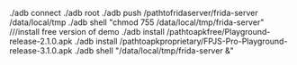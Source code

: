 ./adb connect <ip address of machine>
./adb root
./adb push /pathtofridaserver/frida-server /data/local/tmp
./adb shell "chmod 755 /data/local/tmp/frida-server"
///install free version of demo
./adb install /pathtoapkfree/Playground-release-2.1.0.apk
./adb install /pathtoapkproprietary/FPJS-Pro-Playground-release-3.1.0.apk
./adb shell "/data/local/tmp/frida-server &"
